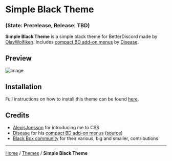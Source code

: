 # Simple Black Theme
### (State: Prerelease, Release: TBD)
**Simple Black Theme** is a simple black theme for BetterDiscord made by [OlavWolfiken](https://github.com/OlavWolfiken). Includes [compact BD add-on menus](https://maendisease.github.io/BetterDiscordStuff/css) by [Disease](https://github.com/maendisease).

## Preview
![Image](https://olavwolfiken.github.io/BetterDiscord/Themes/Simple%20Black%20Theme/preview.gif)

## Installation
Full instructions on how to install this theme can be found [here](https://olavwolfiken.github.io/BetterDiscord#themes-1).

## Credits
- [AlexisJonsson](https://github.com/AlexisJonsson) for introducing me to CSS
- [Disease](https://github.com/maendisease) for his [compact BD add-on menus](https://github.com/maendisease/BetterDiscordStuff/tree/main/css) ([source](https://maendisease.github.io/BetterDiscordStuff/css/bdAddonMini.css))
- [Black Box community](https://discord.com/invite/TeRQEPb) for their various, big and smaller, contributions

____
[Home](https://olavwolfiken.github.io/BetterDiscord) / [Themes](https://olavwolfiken.github.io/BetterDiscord/Themes) / **Simple Black Theme**
